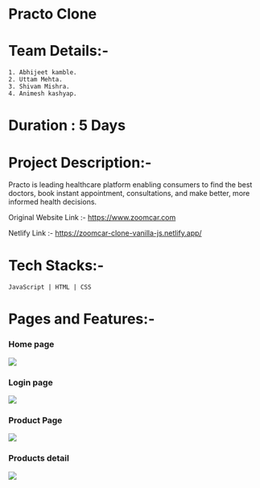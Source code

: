 # Practo Clone


# Team Details:-
    1. Abhijeet kamble.
    2. Uttam Mehta.
    3. Shivam Mishra.
    4. Animesh kashyap.
    
#   Duration : 5 Days

#   Project Description:-
Practo is leading healthcare platform  enabling consumers to find the best doctors, book instant appointment, consultations, and make better, more informed health decisions.

Original Website Link :- https://www.zoomcar.com

Netlify Link :- https://zoomcar-clone-vanilla-js.netlify.app/

#    Tech Stacks:-
    JavaScript | HTML | CSS 
    
#    Pages and Features:-

### Home page
<image src="/src/components/p1.png">
    
### Login page

<image src="./z2.png">

### Product Page

<image src="./z3.png">

### Products detail

<image src="./z4.png">
